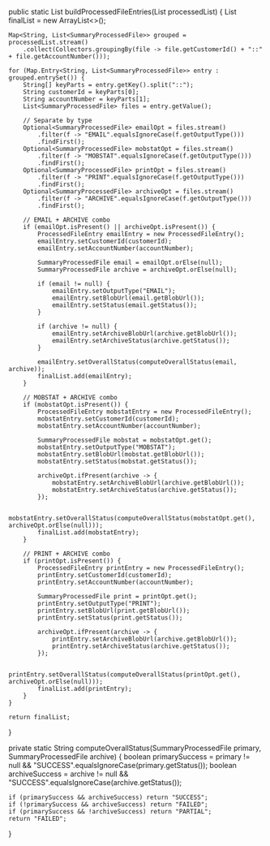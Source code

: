 public static List<ProcessedFileEntry> buildProcessedFileEntries(List<SummaryProcessedFile> processedList) {
    List<ProcessedFileEntry> finalList = new ArrayList<>();

    Map<String, List<SummaryProcessedFile>> grouped = processedList.stream()
        .collect(Collectors.groupingBy(file -> file.getCustomerId() + "::" + file.getAccountNumber()));

    for (Map.Entry<String, List<SummaryProcessedFile>> entry : grouped.entrySet()) {
        String[] keyParts = entry.getKey().split("::");
        String customerId = keyParts[0];
        String accountNumber = keyParts[1];
        List<SummaryProcessedFile> files = entry.getValue();

        // Separate by type
        Optional<SummaryProcessedFile> emailOpt = files.stream()
            .filter(f -> "EMAIL".equalsIgnoreCase(f.getOutputType()))
            .findFirst();
        Optional<SummaryProcessedFile> mobstatOpt = files.stream()
            .filter(f -> "MOBSTAT".equalsIgnoreCase(f.getOutputType()))
            .findFirst();
        Optional<SummaryProcessedFile> printOpt = files.stream()
            .filter(f -> "PRINT".equalsIgnoreCase(f.getOutputType()))
            .findFirst();
        Optional<SummaryProcessedFile> archiveOpt = files.stream()
            .filter(f -> "ARCHIVE".equalsIgnoreCase(f.getOutputType()))
            .findFirst();

        // EMAIL + ARCHIVE combo
        if (emailOpt.isPresent() || archiveOpt.isPresent()) {
            ProcessedFileEntry emailEntry = new ProcessedFileEntry();
            emailEntry.setCustomerId(customerId);
            emailEntry.setAccountNumber(accountNumber);

            SummaryProcessedFile email = emailOpt.orElse(null);
            SummaryProcessedFile archive = archiveOpt.orElse(null);

            if (email != null) {
                emailEntry.setOutputType("EMAIL");
                emailEntry.setBlobUrl(email.getBlobUrl());
                emailEntry.setStatus(email.getStatus());
            }

            if (archive != null) {
                emailEntry.setArchiveBlobUrl(archive.getBlobUrl());
                emailEntry.setArchiveStatus(archive.getStatus());
            }

            emailEntry.setOverallStatus(computeOverallStatus(email, archive));
            finalList.add(emailEntry);
        }

        // MOBSTAT + ARCHIVE combo
        if (mobstatOpt.isPresent()) {
            ProcessedFileEntry mobstatEntry = new ProcessedFileEntry();
            mobstatEntry.setCustomerId(customerId);
            mobstatEntry.setAccountNumber(accountNumber);

            SummaryProcessedFile mobstat = mobstatOpt.get();
            mobstatEntry.setOutputType("MOBSTAT");
            mobstatEntry.setBlobUrl(mobstat.getBlobUrl());
            mobstatEntry.setStatus(mobstat.getStatus());

            archiveOpt.ifPresent(archive -> {
                mobstatEntry.setArchiveBlobUrl(archive.getBlobUrl());
                mobstatEntry.setArchiveStatus(archive.getStatus());
            });

            mobstatEntry.setOverallStatus(computeOverallStatus(mobstatOpt.get(), archiveOpt.orElse(null)));
            finalList.add(mobstatEntry);
        }

        // PRINT + ARCHIVE combo
        if (printOpt.isPresent()) {
            ProcessedFileEntry printEntry = new ProcessedFileEntry();
            printEntry.setCustomerId(customerId);
            printEntry.setAccountNumber(accountNumber);

            SummaryProcessedFile print = printOpt.get();
            printEntry.setOutputType("PRINT");
            printEntry.setBlobUrl(print.getBlobUrl());
            printEntry.setStatus(print.getStatus());

            archiveOpt.ifPresent(archive -> {
                printEntry.setArchiveBlobUrl(archive.getBlobUrl());
                printEntry.setArchiveStatus(archive.getStatus());
            });

            printEntry.setOverallStatus(computeOverallStatus(printOpt.get(), archiveOpt.orElse(null)));
            finalList.add(printEntry);
        }
    }

    return finalList;
}

private static String computeOverallStatus(SummaryProcessedFile primary, SummaryProcessedFile archive) {
    boolean primarySuccess = primary != null && "SUCCESS".equalsIgnoreCase(primary.getStatus());
    boolean archiveSuccess = archive != null && "SUCCESS".equalsIgnoreCase(archive.getStatus());

    if (primarySuccess && archiveSuccess) return "SUCCESS";
    if (!primarySuccess && archiveSuccess) return "FAILED";
    if (primarySuccess && !archiveSuccess) return "PARTIAL";
    return "FAILED";
}

